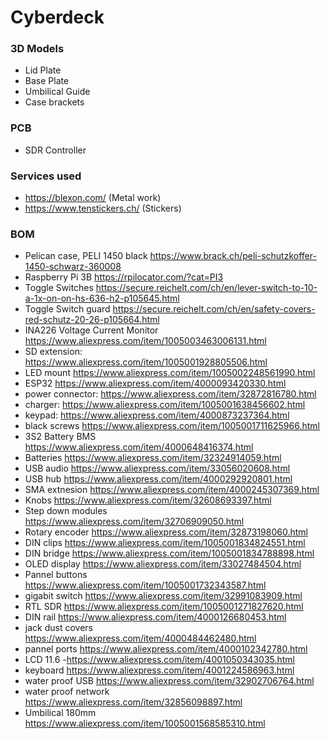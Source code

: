# Cyberdeck

### 3D Models
 - Lid Plate
 - Base Plate
 - Umbilical Guide
 - Case brackets

### PCB
- SDR Controller

### Services used
 - https://blexon.com/ (Metal work)
 - https://www.tenstickers.ch/ (Stickers)

### BOM
 - Pelican case, PELI 1450 black https://www.brack.ch/peli-schutzkoffer-1450-schwarz-360008
 - Raspberry Pi 3B https://rpilocator.com/?cat=PI3
 - Toggle Switches https://secure.reichelt.com/ch/en/lever-switch-to-10-a-1x-on-on-hs-636-h2-p105645.html
 - Toggle Switch guard https://secure.reichelt.com/ch/en/safety-covers-red-schutz-20-26-p105664.html
 - INA226 Voltage Current Monitor https://www.aliexpress.com/item/1005003463006131.html
 - SD extension: https://www.aliexpress.com/item/1005001928805506.html
 - LED mount https://www.aliexpress.com/item/1005002248561990.html
 - ESP32 https://www.aliexpress.com/item/4000093420330.html
 - power connector: https://www.aliexpress.com/item/32872816780.html
 - charger: https://www.aliexpress.com/item/1005001638456602.html
 - keypad: https://www.aliexpress.com/item/4000873237364.html
 - black screws https://www.aliexpress.com/item/1005001711625966.html
 - 3S2 Battery BMS https://www.aliexpress.com/item/4000648416374.html
 - Batteries https://www.aliexpress.com/item/32324914059.html
 - USB audio https://www.aliexpress.com/item/33056020608.html
 - USB hub https://www.aliexpress.com/item/4000292920801.html
 - SMA extnesion https://www.aliexpress.com/item/4000245307369.html
 - Knobs https://www.aliexpress.com/item/32608693397.html
 - Step down modules https://www.aliexpress.com/item/32706909050.html
 - Rotary encoder https://www.aliexpress.com/item/32873198060.html
 - DIN clips https://www.aliexpress.com/item/1005001834824551.html
 - DIN bridge https://www.aliexpress.com/item/1005001834788898.html
 - OLED display https://www.aliexpress.com/item/33027484504.html
 - Pannel buttons https://www.aliexpress.com/item/1005001732343587.html
 - gigabit switch https://www.aliexpress.com/item/32991083909.html
 - RTL SDR https://www.aliexpress.com/item/1005001271827620.html
 - DIN rail https://www.aliexpress.com/item/4000126680453.html
 - jack dust covers https://www.aliexpress.com/item/4000484462480.html
 - pannel ports https://www.aliexpress.com/item/4000102342780.html
 - LCD 11.6 -https://www.aliexpress.com/item/4001050343035.html
 - keyboard https://www.aliexpress.com/item/4001224586963.html
 - water proof USB https://www.aliexpress.com/item/32902706764.html
 - water proof network https://www.aliexpress.com/item/32856098897.html
 - Umbilical 180mm https://www.aliexpress.com/item/1005001568585310.html



